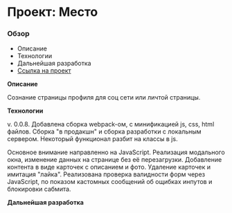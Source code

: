 # Проект: Место

### Обзор

* Описание
* Технологии
* Дальнейшая разработка
* [Ссылка на проект](https://heilrulez.github.io/mesto/)

**Описание**

Сознание страницы профиля для соц сети или личтой страницы.

**Технологии**

v. 0.0.8.
Добавлена сборка webpack-ом, с минификацией js, css, html файлов. Сборка "в продакшн" и сборка разработки с локальным сервером. Некоторый функционал разбит на классы в js.

Основное внимание направленно на JavaScript. Реализация модального окна, изменение данных на странице без её перезагрузки. Добавление контента в виде карточек с описанием и фото. Удаление карточек и имитация "лайка". Реализована проверка валидности форм через JavaScript, по показом кастомных сообщений об ощибках инпутов и блокировки сабмита.

**Дальнейшая разработка**

